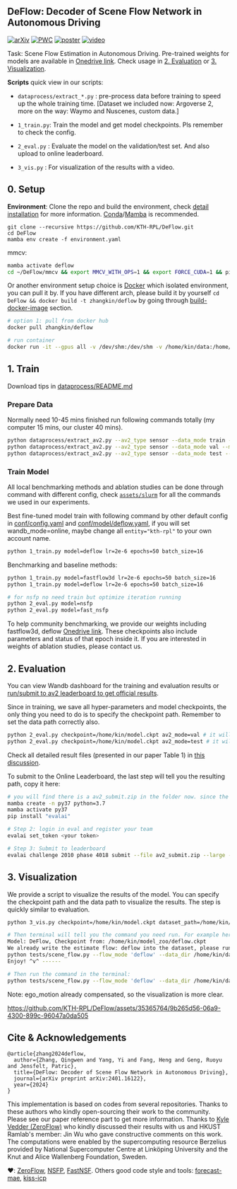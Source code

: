 DeFlow: Decoder of Scene Flow Network in Autonomous Driving
---

[![arXiv](https://img.shields.io/badge/arXiv-2401.16122-b31b1b?logo=arxiv&logoColor=white)](https://arxiv.org/abs/2401.16122) 
[![PWC](https://img.shields.io/endpoint.svg?url=https://paperswithcode.com/badge/deflow-decoder-of-scene-flow-network-in/scene-flow-estimation-on-argoverse-2)](https://paperswithcode.com/sota/scene-flow-estimation-on-argoverse-2?p=deflow-decoder-of-scene-flow-network-in) 
[![poster](https://img.shields.io/badge/ICRA24|Poster-6495ed?style=flat&logo=Shotcut&logoColor=wihte)](https://hkustconnect-my.sharepoint.com/:b:/g/personal/qzhangcb_connect_ust_hk/EXP_uXYmm_tItTWc8MafXHoB-1dVrMnvF1-lCzU1PXAvqQ?e=2FPfBS) 
[![video](https://img.shields.io/badge/video-YouTube-FF0000?logo=youtube&logoColor=white)](https://youtu.be/bZ4uUv0nDa0)

Task: Scene Flow Estimation in Autonomous Driving. 
Pre-trained weights for models are available in [Onedrive link](https://hkustconnect-my.sharepoint.com/:f:/g/personal/qzhangcb_connect_ust_hk/Et85xv7IGMRKgqrVeJEVkMoB_vxlcXk6OZUyiPjd4AArIg?e=lqRGhx). 
Check usage in [2. Evaluation](#2-evaluation) or [3. Visualization](#3-visualization). 

**Scripts** quick view in our scripts:

- `dataprocess/extract_*.py` : pre-process data before training to speed up the whole training time. 
  [Dataset we included now: Argoverse 2, more on the way: Waymo and Nuscenes, custom data.]
  
- `1_train.py`: Train the model and get model checkpoints. Pls remember to check the config.

- `2_eval.py` : Evaluate the model on the validation/test set. And also upload to online leaderboard.

- `3_vis.py` : For visualization of the results with a video.

## 0. Setup

**Environment**: Clone the repo and build the environment, check [detail installation](assets/README.md) for more information. [Conda](https://docs.conda.io/projects/miniconda/en/latest/)/[Mamba](https://github.com/mamba-org/mamba) is recommended.
```
git clone --recursive https://github.com/KTH-RPL/DeFlow.git
cd DeFlow
mamba env create -f environment.yaml
```

mmcv:
```bash
mamba activate deflow
cd ~/DeFlow/mmcv && export MMCV_WITH_OPS=1 && export FORCE_CUDA=1 && pip install -e .
```

Or another environment setup choice is [Docker](https://en.wikipedia.org/wiki/Docker_(software)) which isolated environment, you can pull it by. 
If you have different arch, please build it by yourself `cd DeFlow && docker build -t zhangkin/deflow` by going through [build-docker-image](assets/README.md/#build-docker-image) section.
```bash
# option 1: pull from docker hub
docker pull zhangkin/deflow

# run container
docker run -it --gpus all -v /dev/shm:/dev/shm -v /home/kin/data:/home/kin/data --name deflow zhangkin/deflow /bin/zsh
```

## 1. Train

Download tips in [dataprocess/README.md](dataprocess/README.md#argoverse-20)

### Prepare Data

Normally need 10-45 mins finished run following commands totally (my computer 15 mins, our cluster 40 mins).
```bash
python dataprocess/extract_av2.py --av2_type sensor --data_mode train --argo_dir /home/kin/data/av2 --output_dir /home/kin/data/av2/preprocess
python dataprocess/extract_av2.py --av2_type sensor --data_mode val --mask_dir /home/kin/data/av2/3d_scene_flow
python dataprocess/extract_av2.py --av2_type sensor --data_mode test --mask_dir /home/kin/data/av2/3d_scene_flow
```

### Train Model

All local benchmarking methods and ablation studies can be done through command with different config, check [`assets/slurm`](assets/slurm) for all the commands we used in our experiments.

Best fine-tuned model train with following command by other default config in [conf/config.yaml](conf/config.yaml) and [conf/model/deflow.yaml](conf/model/deflow.yaml), if you will set wandb_mode=online, maybe change all `entity="kth-rpl"` to your own account name.
```bash
python 1_train.py model=deflow lr=2e-6 epochs=50 batch_size=16
```

Benchmarking and baseline methods:
```bash
python 1_train.py model=fastflow3d lr=2e-6 epochs=50 batch_size=16
python 1_train.py model=deflow lr=2e-6 epochs=50 batch_size=16

# for nsfp no need train but optimize iteration running
python 2_eval.py model=nsfp 
python 2_eval.py model=fast_nsfp
```

To help community benchmarking, we provide our weights including fastflow3d, deflow [Onedrive link](https://hkustconnect-my.sharepoint.com/:f:/g/personal/qzhangcb_connect_ust_hk/Et85xv7IGMRKgqrVeJEVkMoB_vxlcXk6OZUyiPjd4AArIg?e=lqRGhx). These checkpoints also include parameters and status of that epoch inside it. If you are interested in weights of ablation studies, please contact us.

## 2. Evaluation

You can view Wandb dashboard for the training and evaluation results or [run/submit to av2 leaderboard to get official results](assets/README.md#leaderboard-submission).

Since in training, we save all hyper-parameters and model checkpoints, the only thing you need to do is to specify the checkpoint path. Remember to set the data path correctly also.
```bash
python 2_eval.py checkpoint=/home/kin/model.ckpt av2_mode=val # it will directly prints all metric
python 2_eval.py checkpoint=/home/kin/model.ckpt av2_mode=test # it will output the av2_submit.zip for you to submit to leaderboard
```

Check all detailed result files (presented in our paper Table 1) in [this discussion](https://github.com/KTH-RPL/DeFlow/discussions/2).

To submit to the Online Leaderboard, the last step will tell you the resulting path, copy it here:
```bash
# you will find there is a av2_submit.zip in the folder now. since the env is different and conflict we set new one:
mamba create -n py37 python=3.7
mamba activate py37
pip install "evalai"

# Step 2: login in eval and register your team
evalai set_token <your token>

# Step 3: Submit to leaderboard
evalai challenge 2010 phase 4018 submit --file av2_submit.zip --large --private
```

## 3. Visualization

We provide a script to visualize the results of the model. You can specify the checkpoint path and the data path to visualize the results. The step is quickly similar to evaluation.

```bash
python 3_vis.py checkpoint=/home/kin/model.ckpt dataset_path=/home/kin/data/av2/preprocess/sensor/vis

# Then terminal will tell you the command you need run. For example here is the output of the above:
Model: DeFlow, Checkpoint from: /home/kin/model_zoo/deflow.ckpt
We already write the estimate flow: deflow into the dataset, please run following commend to visualize the flow. Copy and paste it to your terminal:
python tests/scene_flow.py --flow_mode 'deflow' --data_dir /home/kin/data/av2/preprocess/sensor/mini
Enjoy! ^v^ ------ 

# Then run the command in the terminal:
python tests/scene_flow.py --flow_mode 'deflow' --data_dir /home/kin/data/av2/preprocess/sensor/mini
```

Note: ego_motion already compensated, so the visualization is more clear.

<!-- ![](assets/docs/vis_res.png) -->


https://github.com/KTH-RPL/DeFlow/assets/35365764/9b265d56-06a9-4300-899c-96047a0da505



## Cite & Acknowledgements

```
@article{zhang2024deflow,
  author={Zhang, Qingwen and Yang, Yi and Fang, Heng and Geng, Ruoyu and Jensfelt, Patric},
  title={DeFlow: Decoder of Scene Flow Network in Autonomous Driving},
  journal={arXiv preprint arXiv:2401.16122},
  year={2024}
}
```

This implementation is based on codes from several repositories. Thanks to these authors who kindly open-sourcing their work to the community. Please see our paper reference part to get more information. 
Thanks to [Kyle Vedder (ZeroFlow)](https://github.com/kylevedder) who kindly discussed their results with us and HKUST Ramlab's member: Jin Wu who gave constructive comments on this work. 
The computations were enabled by the supercomputing resource Berzelius provided by National Supercomputer Centre at Linköping University and the Knut and Alice Wallenberg Foundation, Sweden.

❤️: [ZeroFlow](https://github.com/kylevedder/zeroflow), [NSFP](https://github.com/Lilac-Lee/Neural_Scene_Flow_Prior), [FastNSF](https://github.com/Lilac-Lee/FastNSF). Others good code style and tools: [forecast-mae](https://github.com/jchengai/forecast-mae), [kiss-icp](https://github.com/PRBonn/kiss-icp)
